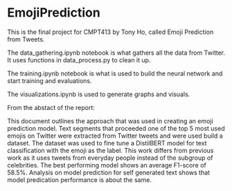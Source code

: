 # EmojiPrediction

This is the final project for CMPT413 by Tony Ho, called Emoji Prediction from Tweets.


The data_gathering.ipynb notebook is what gathers all the data from Twitter. It uses functions in data_process.py to clean it up.


The training.ipynb notebook is what is used to build the neural network and start training and evaluations.


The visualizations.ipynb is used to generate graphs and visuals.


From the abstact of the report:


This document outlines the approach that was used in creating an emoji prediction model. Text segments that proceeded one of the top 5 most used emojis on Twitter were extracted from Twitter tweets and were used build a dataset. The dataset was used to fine tune a DistilBERT model for text classification with the emoji as the label. This work differs from previous work as it uses tweets from everyday people instead of the subgroup of celebrities. The best performing model shows an average F1-score of 58.5\%. Analysis on model prediction for self generated text shows that model predication performance is about the same.